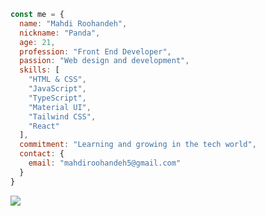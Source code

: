 ```js
const me = {
  name: "Mahdi Roohandeh",
  nickname: "Panda",
  age: 21,
  profession: "Front End Developer",
  passion: "Web design and development",
  skills: [
    "HTML & CSS",
    "JavaScript",
    "TypeScript",
    "Material UI",
    "Tailwind CSS",
    "React"
  ],
  commitment: "Learning and growing in the tech world",
  contact: {
    email: "mahdiroohandeh5@gmail.com"
  }
}
```
![](https://github-readme-stats.vercel.app/api/top-langs/?username=pandaCode082&layout=pie)
